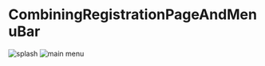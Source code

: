 # CombiningRegistrationPageAndMenuBar





![splash](https://github.com/SyedRaihanuzzaman/CombiningRegistrationPageAndMenuBar/assets/142418984/f134417c-2447-402c-a1f1-a4ad8acee6c8)
![main menu](https://github.com/SyedRaihanuzzaman/CombiningRegistrationPageAndMenuBar/assets/142418984/2c692822-557c-421f-9149-012fc2765aa7)






